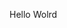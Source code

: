 Hello Wolrd





































































































































































































































































































































































































































































































































































































































































































































































































































































































































































































































































































































































































































































































































































































































































































































































































































































































































































































































































































































































































































































































































































































































































































































































































































































































































































































































































































































































































































































































































































































































































































































































































































































































































































































































































































































































































































































































































































































































































































































































































































































































































































































